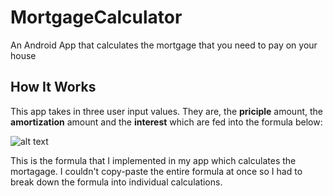 # MortgageCalculator
An Android App that calculates the mortgage that you need to pay on your house

## How It Works
This app takes in three user input values. They are, the **priciple** amount, the **amortization** amount and the **interest** which are fed into the formula below:

![alt text](http://emi-calc.com/images/emi-formula.png "The Magic Formula")

This is the formula that I implemented in my app which calculates the mortagage. I couldn't copy-paste the entire formula at once so I had to break down the formula into individual calculations.
